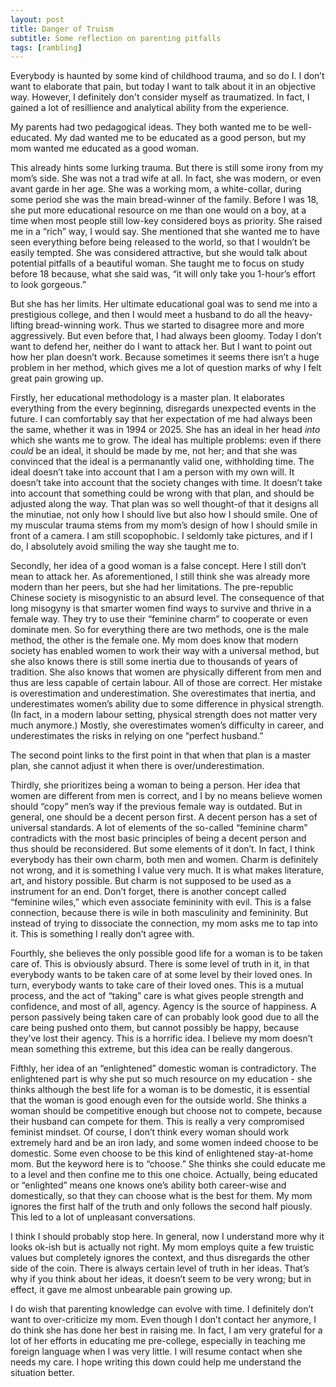 ```yaml
---
layout: post
title: Danger of Truism 
subtitle: Some reflection on parenting pitfalls
tags: [rambling]
---
```

Everybody is haunted by some kind of childhood trauma, and so do I. I don’t want to elaborate that pain, but today I want to talk about it in an objective way. However, I definitely don't consider myself as traumatized. In fact, I gained a lot of resillience and analytical ability from the experience. 

My parents had two pedagogical ideas. They both wanted me to be well-educated. My dad wanted me to be educated as a good person, but my mom wanted me educated as a good woman. 

This already hints some lurking trauma. But there is still some irony from my mom’s side. She was not a trad wife at all. In fact, she was modern, or even avant garde in her age. She was a working mom, a white-collar, during some period she was the main bread-winner of the family. Before I was 18, she put more educational resource on me than one would on a boy, at a time when most people still low-key considered boys as priority. She raised me in a “rich” way, I would say. She mentioned that she wanted me to have seen everything before being released to the world, so that I wouldn’t be easily tempted. She was considered attractive, but she would talk about potential pitfalls of a beautiful woman. She taught me to focus on study before 18 because, what she said was, “it will only take you 1-hour’s effort to look gorgeous.” 

But she has her limits. Her ultimate educational goal was to send me into a prestigious college, and then I would meet a husband to do all the heavy-lifting bread-winning work. Thus we started to disagree more and more aggressively. But even before that, I had always been gloomy. Today I don’t want to defend her, neither do I want to attack her. But I want to point out how her plan doesn’t work. Because sometimes it seems there isn’t a huge problem in her method, which gives me a lot of question marks of why I felt great pain growing up. 

Firstly, her educational methodology is a master plan. It elaborates everything from the every beginning, disregards unexpected events in the future. I can comfortably say that her expectation of me had always been the same, whether it was in 1994 or 2025. She has an ideal in her head *into* which she wants me to grow. The ideal has multiple problems: even if there *could* be an ideal, it should be made by me, not her; and that she was convinced that the ideal is a permanantly valid one, withholding time. The ideal doesn’t take into account that I am a person with my own will. It doesn’t take into account that the society changes with time. It doesn’t take into account that something could be wrong with that plan, and should be adjusted along the way. That plan was so well thought-of that it designs all the minutiae, not only how I should live but also how I should smile. One of my muscular trauma stems from my mom’s design of how I should smile in front of a camera. I am still scopophobic. I seldomly take pictures, and if I do, I absolutely avoid smiling the way she taught me to. 

Secondly, her idea of a good woman is a false concept. Here I still don’t mean to attack her. As aforementioned, I still think she was already more modern than her peers, but she had her limitations. The pre-republic Chinese society is misogynistic to an absurd level. The consequence of that long misogyny is that smarter women find ways to survive and thrive in a female way. They try to use their “feminine charm” to cooperate or even dominate men. So for everything there are two methods, one is the male method, the other is the female one. My mom does know that modern society has enabled women to work their way with a universal method, but she also knows there is still some inertia due to thousands of years of tradition. She also knows that women are physically different from men and thus are less capable of certain labour. All of those are correct. Her mistake is overestimation and underestimation. She overestimates that inertia, and underestimates women’s ability due to some difference in physical strength. (In fact, in a modern labour setting, physical strength does not matter very much anymore.) Mostly, she overestimates women’s difficulty in career, and underestimates the risks in relying on one “perfect husband.”

The second point links to the first point in that when that plan is a master plan, she cannot adjust it when there is over/underestimation. 

Thirdly, she prioritizes being a woman to being a person. Her idea that women are different from men is correct, and I by no means believe women should “copy” men’s way if the previous female way is outdated. But in general, one should be a decent person first. A decent person has a set of universal standards. A lot of elements of the so-called “feminine charm” contradicts with the most basic principles of being a decent person and thus should be reconsidered. But some elements of it don’t. In fact, I think everybody has their own charm, both men and women. Charm is definitely not wrong, and it is something I value very much. It is what makes literature, art, and history possible. But charm is not supposed to be used as a instrument for an end. Don’t forget, there is another concept called “feminine wiles,” which even associate femininity with evil. This is a false connection, because there is wile in both masculinity and femininity. But instead of trying to dissociate the connection, my mom asks me to tap into it. This is something I really don’t agree with. 

Fourthly, she believes the only possible good life for a woman is to be taken care of. This is obviously absurd. There is some level of truth in it, in that everybody wants to be taken care of at some level by their loved ones. In turn, everybody wants to take care of their loved ones. This is a mutual process, and the act of “taking” care is what gives people strength and confidence, and most of all, agency. Agency is the source of happiness. A person passively being taken care of can probably look good due to all the care being pushed onto them, but cannot possibly be happy, because they’ve lost their agency. This is a horrific idea. I believe my mom doesn’t mean something this extreme, but this idea can be really dangerous.

Fifthly, her idea of an “enlightened” domestic woman is contradictory. The enlightened part is why she put so much resource on my education - she thinks although the best life for a woman is to be domestic, it is essential that the woman is good enough even for the outside world. She thinks a woman should be competitive enough but choose not to compete, because their husband can compete for them. This is really a very compromised feminist mindset. Of course, I don’t think every woman should work extremely hard and be an iron lady, and some women indeed choose to be domestic. Some even choose to be this kind of enlightened stay-at-home mom. But the keyword here is to “choose.” She thinks she could educate me to a level and then confine me to this one choice. Actually, being educated or “enlighted” means one knows one’s ability both career-wise and domestically, so that they can choose what is the best for them. My mom ignores the first half of the truth and only follows the second half piously. This led to a lot of unpleasant conversations. 

I think I should probably stop here. In general, now I understand more why it looks ok-ish but is actually not right. My mom employs quite a few truistic values but completely ignores the context, and thus disregards the other side of the coin. There is always certain level of truth in her ideas. That’s why if you think about her ideas, it doesn’t seem to be very wrong; but in effect, it gave me almost unbearable pain growing up. 

I do wish that parenting knowledge can evolve with time. I definitely don’t want to over-criticize my mom. Even though I don’t contact her anymore, I do think she has done her best in raising me. In fact, I am very grateful for a lot of her efforts in educating me pre-college, especially in teaching me foreign language when I was very little. I will resume contact when she needs my care. I hope writing this down could help me understand the situation better. 
